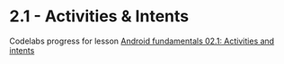 # 2.1 - Activities & Intents
Codelabs progress for lesson [Android fundamentals 02.1: Activities and intents](https://codelabs.developers.google.com/codelabs/android-training-create-an-activity/#0)
